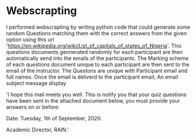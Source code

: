 # Webscrapting

I performed webscrapting by writing python code that could generate some random Questions matching them with the correct answers from the given option using this url 'https://en.wikipedia.org/wiki/List_of_capitals_of_states_of_Nigeria'.
This questions documents gennerated randomly for each participant are then automatically send into the emails of the participants.
The Marking scheme of each questions document unique to each participant are then sent to the email of the instructor.
The Questons are unique with Participant email and full names. 
Once the email is deliverd to the participant email; An email subject message display

'I hope this mail meets you well. This is notify you  that your quiz questions have been sent in the attached document below, you must provide your answers on or before:

Date: Tuesday, 1th of September, 2020.

Academic Director, RAIN.'
